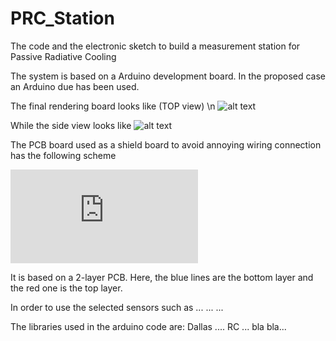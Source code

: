 # PRC_Station
The code and the electronic sketch to build a measurement station for Passive Radiative Cooling


The system is based on a Arduino development board. In the proposed case an Arduino due has been used.

The final rendering board looks like (TOP view) \n
![alt text](https://github.com/GiuseppeELio/PRC_Station/blob/main/Scheda_Wifi_Fan_Top.png?raw=true)


While the side view looks like
![alt text](https://github.com/GiuseppeELio/PRC_Station/blob/main/Scheda_WiFi_Fan_3.png?raw=true)

The PCB board used as a shield board to avoid annoying wiring connection has the following scheme

![alt text](https://github.com/GiuseppeELio/PRC_Station/blob/main/PCB_footprint_arduino%20v28.pdf?raw=true)

It is based on a 2-layer PCB. Here, the blue lines are the bottom layer and the red one is the top layer. 


In order to use the selected sensors such as ... ... ... 

The libraries used in the arduino code are: 
 Dallas ....
 RC ...
 bla bla...
 
